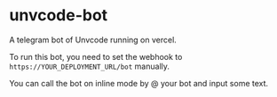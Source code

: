 # unvcode-bot

A telegram bot of Unvcode running on vercel.

To run this bot, you need to set the webhook to ``https://YOUR_DEPLOYMENT_URL/bot`` manually.

You can call the bot on inline mode by @ your bot and input some text.
